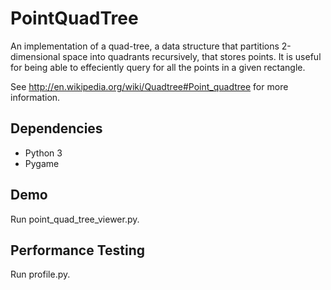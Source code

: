 PointQuadTree
=============
An implementation of a quad-tree, a data structure that partitions 2-dimensional space into quadrants recursively, that stores points.
It is useful for being able to effeciently query for all the points in a given rectangle.

See http://en.wikipedia.org/wiki/Quadtree#Point_quadtree for more information.

Dependencies
------------
* Python 3
* Pygame

Demo
----
Run point_quad_tree_viewer.py.

Performance Testing
-------------------
Run profile.py.
